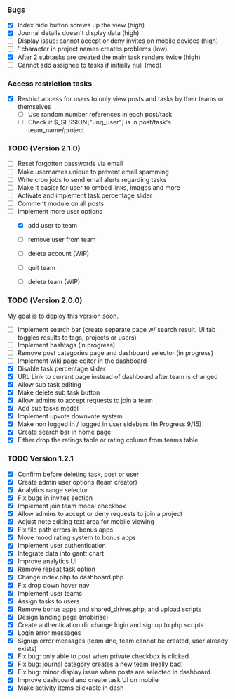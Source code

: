 ### Bugs
  - [X] Index hide button screws up the view (high)
  - [X] Journal details doesn't display data (high)
  - [ ] Display issue: cannot accept or deny invites on mobile devices (high)
  - [ ] ' character in project names creates problems (low)
  - [X] After 2 subtasks are created the main task renders twice (high)
  - [ ] Cannot add assignee to tasks if initially null (med)
  
### Access restriction tasks
- [X] Restrict access for users to only view posts and tasks by their teams or themselves
  - [ ] Use random number references in each post/task
  - [ ] Check if $_SESSION["unq_user"] is in post/task's team_name/project

### TODO (Version 2.1.0)
- [ ] Reset forgotten passwords via email
- [ ] Make usernames unique to prevent email spamming
- [ ] Write cron jobs to send email alerts regarding tasks
- [ ] Make it easier for user to embed links, images and more
- [ ] Activate and implement task percentage slider
- [ ] Comment module on all posts
- [ ] Implement more user options
  - [X] add user to team
  - [ ] remove user from team
  - [ ] delete account (WIP)
  - [ ] quit team
  - [ ] delete team (WIP)


### TODO (Version 2.0.0)
My goal is to deploy this version soon.

- [ ] Implement search bar (create separate page w/ search result. UI tab toggles results to tags, projects or users)
- [ ] Implement hashtags (in progress)
- [ ] Remove post categories page and dashboard selector (in progress)
- [ ] Implement wiki page editor in the dashboard
- [X] Disable task percentage slider
- [X] URL Link to current page instead of dashboard after team is changed
- [X] Allow sub task editing
- [X] Make delete sub task button
- [X] Allow admins to accept requests to join a team
- [X] Add sub tasks modal
- [X] Implement upvote downvote system
- [X] Make non logged in / logged in user sidebars (In Progress 9/15)
- [X] Create search bar in home page
- [X] Either drop the ratings table or rating column from teams table
  
### TODO Version 1.2.1
- [X] Confirm before deleting task, post or user
- [X] Create admin user options (team creator)
- [X] Analytics range selector
- [X] Fix bugs in invites section
- [X] Implement join team modal checkbox
- [X] Allow admins to accept or deny requests to join a project
- [X] Adjust note editing text area for mobile viewing
- [X] Fix file path errors in bonus apps
- [X] Move mood rating system to bonus apps
- [X] Implement user authentication
- [X] Integrate data into gantt chart 
- [X] Improve analytics UI
- [X] Remove repeat task option
- [X] Change index.php to dashboard.php
- [X] Fix drop down hover nav
- [X] Implement user teams
- [X] Assign tasks to users
- [X] Remove bonus apps and shared_drives.php, and upload scripts
- [X] Design landing page (mobirise)
- [X] Create authentication dir change login and signup to php scripts
- [X] Login error messages
- [X] Signup error messages (team dne, team cannot be created, user already exists)
- [X] Fix bug: only able to post when private checkbox is clicked
- [X] Fix bug: journal category creates a new team (really bad)
- [X] Fix bug: minor display issue when posts are selected in dashboard
- [X] Improve dashboard and create task UI on mobile
- [X] Make activity items clickable in dash
